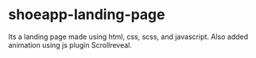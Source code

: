 # shoeapp-landing-page
Its a landing page made using html, css, scss, and javascript.
Also added animation using js plugin Scrollreveal.
